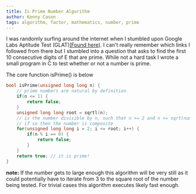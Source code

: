 ```yaml
---
title: Is Prime Number Algorithm
author: Kenny Cason
tags: algorithm, factor, mathematics, number, prime
---
```


I was randomly surfing around the internet when I stumbled upon Google Labs Aptitude Test (GLAT)<a href="http://cruftbox.com/blog/archives/001031.html" target="_blank">(Found here)</a>. I can't really remember which links I followed from there but I stumbled into a question that asks to find the first 10 consecutive digits of E that are prime. While not a hard task I wrote a small program in C to test whether or not a number is prime.

The core function isPrime() is below

```cpp
bool isPrime(unsigned long long n) {
    // prime numbers are natural by definition
    if(n <= 1) {
        return false;
    }
    unsigned long long root = sqrtl(n);
    // is the number divisible by n, such that n >= 2 and n <= sqrt(number)?
    // if so then the number is composite
    for(unsigned long long i = 2; i <= root; i++) {
        if(n % i == 0) {
            return false;
        }
    }
    return true; // it is prime!
}
```

<b>note:</b> If the number gets to large enough this algorithm will be very still as it could potentially have to iterate from 3 to the square root of the number being tested. For trivial cases this algorithm executes likely fast enough.
